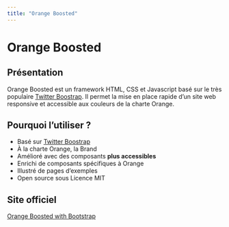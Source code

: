 ```yaml
---
title: "Orange Boosted"
---
```


# Orange Boosted
  
## Présentation
Orange <span lang="en">Boosted</span> est un framework <abbr>HTML</abbr>, <abbr>CSS</abbr> et Javascript basé sur le très populaire <span lang="en">[Twitter Boostrap](http://getbootstrap.com/)</span>.
Il permet la mise en place rapide d’un site web responsive et accessible aux couleurs de la charte Orange.

## Pourquoi l’utiliser ?
 - Basé sur <span lang="en">[Twitter Boostrap](https://getbootstrap.com/)</span>
 - À la charte Orange, la Brand
 - Amélioré avec des composants **plus accessibles**
 - Enrichi de composants spécifiques à Orange
 - Illustré de pages d’exemples
 - <span lang="en">Open source</span> sous Licence <abbr lang="en">MIT</abbr>

## Site officiel

<span lang="en">[Orange Boosted with Bootstrap](https://boosted.orange.com/)</span>
